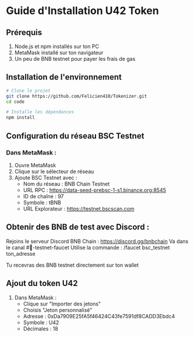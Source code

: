 # Guide d'Installation U42 Token

## Prérequis
1. Node.js et npm installés sur ton PC
2. MetaMask installé sur ton navigateur
3. Un peu de BNB testnet pour payer les frais de gas

## Installation de l'environnement
```bash
# Clone le projet
git clone https://github.com/Felicien410/Tokenizer.git
cd code

# Installe les dépendances
npm install
```

## Configuration du réseau BSC Testnet

### Dans MetaMask :
1. Ouvre MetaMask
2. Clique sur le sélecteur de réseau
3. Ajoute BSC Testnet avec :
   - Nom du réseau : BNB Chain Testnet
   - URL RPC : https://data-seed-prebsc-1-s1.binance.org:8545
   - ID de chaîne : 97
   - Symbole : tBNB
   - URL Explorateur : https://testnet.bscscan.com

## Obtenir des BNB de test avec Discord :

Rejoins le serveur Discord BNB Chain : https://discord.gg/bnbchain
Va dans le canal #📍-testnet-faucet
Utilise la commande :
/faucet bsc_testnet ton_adresse

Tu recevras des BNB testnet directement sur ton wallet

## Ajout du token U42

1. Dans MetaMask :
   - Clique sur "Importer des jetons"
   - Choisis "Jeton personnalisé"
   - Adresse : 0xDa7909E25fA5f46424C43fe7591df8CADD3Ebdc4
   - Symbole : U42
   - Décimales : 18

